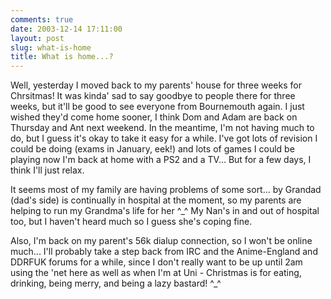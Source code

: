 ```yaml
---
comments: true
date: 2003-12-14 17:11:00
layout: post
slug: what-is-home
title: What is home...?
---
```


Well, yesterday I moved back to my parents' house for three weeks for Chrsitmas!  It was kinda' sad to say goodbye to people there for three weeks, but it'll be good to see everyone from Bournemouth again.  I just wished they'd come home sooner, I think Dom and Adam are back on Thursday and Ant next weekend.  In the meantime, I'm not having much to do, but I guess it's okay to take it easy for a while.  I've got lots of revision I could be doing (exams in January, eek!) and lots of games I could be playing now I'm back at home with a PS2 and a TV...  But for a few days, I think I'll just relax.  

It seems most of my family are having problems of some sort...  by Grandad (dad's side) is continually in hospital at the moment, so my parents are helping to run my Grandma's life for her ^_^  My Nan's in and out of hospital too, but I haven't heard much so I guess she's coping fine.  

Also, I'm back on my parent's 56k dialup connection, so I won't be online much...  I'll probably take a step back from IRC and the Anime-England and DDRFUK forums for a while, since I don't really want to be up until 2am using the 'net here as well as when I'm at Uni - Christmas is for eating, drinking, being merry, and being a lazy bastard! ^_^

